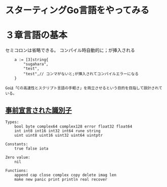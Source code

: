 # スターティングGo言語をやってみる
# ３章言語の基本

セミコロンは省略できる。
コンパイル時自動的に；が挿入される
```
	a := [3]string{
		"sugahara",
		"test",
		"test",// コンマがないと;が挿入されてコンパイルエラーになる
	}
```
```
Goは「Cの高速性とスクリプト言語の手軽さ」を両立させるという目的を目指して設計されている。
```

## [事前宣言された識別子](https://zenn.dev/skanehira/articles/2021-01-14-go-identifiers-redeclared)
```
Types:
	bool byte complex64 complex128 error float32 float64
	int int8 int16 int32 int64 rune string
	uint uint8 uint16 uint32 uint64 uintptr

Constants:
	true false iota

Zero value:
	nil

Functions:
	append cap close complex copy delete imag len
	make new panic print println real recover
```

